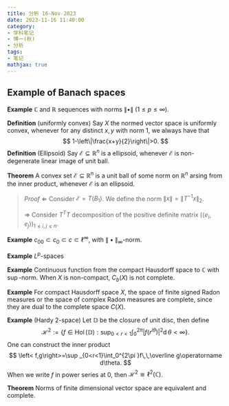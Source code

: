 ```yaml
---
title: 分析 16-Nov-2023
date: 2023-11-16 11:40:00
category: 
- 学科笔记
- 博一(秋)
- 分析
tags: 
- 笔记
mathjax: true
---
```


## Example of Banach spaces 

**Example** $\mathbb C$ and $\mathbb R$ sequences with norms $\|\bullet\|$ ($1\leq p\leq \infty$). 

**Definition** (uniformly convex) Say $X$ the normed vector space is uniformly convex, whenever for any distinct $x,y$ with norm $1$, we always have that 
$$
1-\left\|\frac{x+y}{2}\right\|>0. 
$$
**Definition** (Ellipsoid) Say $\mathscr E\subseteq \mathbb R^n$ is a ellipsoid, whenever $\mathscr E$ is non-degenerate linear image of unit ball. 

**Theorem** A convex set $\mathscr E\subseteq \mathbb R^n$ is a unit ball of some norm on $\mathbb R^n$ arsing from the inner product, whenever $\mathscr E$ is an ellipsoid. 

> *Proof* $\Leftarrow$ Consider $\mathscr E=T(B_1)$. We define the norm $\|x\|=\|T^{-1}x\|_2$. 
>
> $\Rightarrow$ Consider $T^TT$ decomposition of the positive definite matrix $(\left< e_i,e_j\right>)_{1\leq i,j\leq n}$. 

**Example** $c_{00}\subset c_0\subset c\subset \ell^\infty$, with $\|\bullet\|_\infty$-norm. 

**Example** $L^p$-spaces

**Example** Continuous function from the  compact Hausdorff space to $\mathbb C$ with $\sup$-norm. When $X$ is non-compact, $C_b(X)$ is not complete. 

**Example** For compact Hausdorff space $X$, the space of finite signed Radon measures or the space of complex Radon measures are complete, since they are dual to the complete space $C(X)$. 

**Example** (Hardy $2$-space) Let $\mathbb D$ be the closure of unit disc, then define 
$$
\mathcal H^2:=\{f\in \operatorname{Hol}(\mathbb D):\sup _{0<r<1}\int_0^{2\pi}|f(r^{i\theta})|^2\operatorname d\theta <\infty\}. 
$$
One can construct the inner product
$$
\left< f,g\right>=\sup _{0<r<1}\int_0^{2\pi }f\,\,\overline g\operatorname d\theta.
$$
When we write $f$ in power series at $0$, then $\mathcal H^2\cong \ell^2(\mathbb C)$. 

**Theorem** Norms of finite dimensional vector space are equivalent and complete. 

